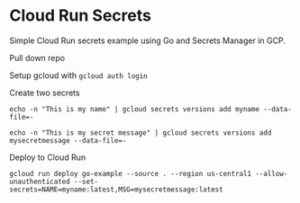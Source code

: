 # Cloud Run Secrets
Simple Cloud Run secrets example using Go and Secrets Manager in GCP. 

Pull down repo

Setup gcloud with `gcloud auth login`

Create two secrets 

`echo -n "This is my name" | gcloud secrets versions add myname --data-file=-`

`echo -n "This is my secret message" | gcloud secrets versions add mysecretmessage --data-file=-`

Deploy to Cloud Run

```
gcloud run deploy go-example --source . --region us-central1 --allow-unauthenticated --set-secrets=NAME=myname:latest,MSG=mysecretmessage:latest
```

